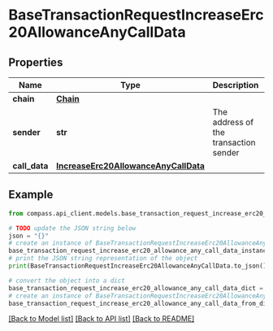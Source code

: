 # BaseTransactionRequestIncreaseErc20AllowanceAnyCallData


## Properties

Name | Type | Description | Notes
------------ | ------------- | ------------- | -------------
**chain** | [**Chain**](Chain.md) |  | 
**sender** | **str** | The address of the transaction sender | 
**call_data** | [**IncreaseErc20AllowanceAnyCallData**](IncreaseErc20AllowanceAnyCallData.md) |  | 

## Example

```python
from compass.api_client.models.base_transaction_request_increase_erc20_allowance_any_call_data import BaseTransactionRequestIncreaseErc20AllowanceAnyCallData

# TODO update the JSON string below
json = "{}"
# create an instance of BaseTransactionRequestIncreaseErc20AllowanceAnyCallData from a JSON string
base_transaction_request_increase_erc20_allowance_any_call_data_instance = BaseTransactionRequestIncreaseErc20AllowanceAnyCallData.from_json(json)
# print the JSON string representation of the object
print(BaseTransactionRequestIncreaseErc20AllowanceAnyCallData.to_json())

# convert the object into a dict
base_transaction_request_increase_erc20_allowance_any_call_data_dict = base_transaction_request_increase_erc20_allowance_any_call_data_instance.to_dict()
# create an instance of BaseTransactionRequestIncreaseErc20AllowanceAnyCallData from a dict
base_transaction_request_increase_erc20_allowance_any_call_data_from_dict = BaseTransactionRequestIncreaseErc20AllowanceAnyCallData.from_dict(base_transaction_request_increase_erc20_allowance_any_call_data_dict)
```
[[Back to Model list]](../README.md#documentation-for-models) [[Back to API list]](../README.md#documentation-for-api-endpoints) [[Back to README]](../README.md)


